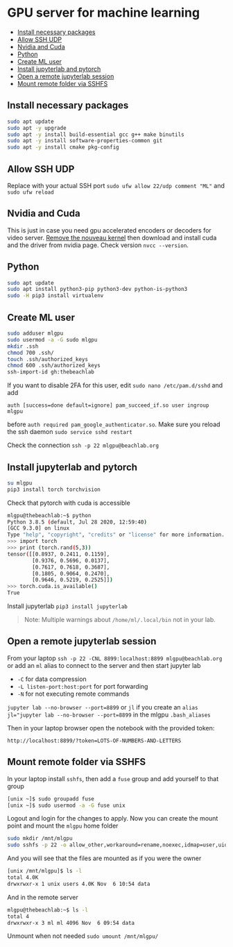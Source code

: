 # GPU server for machine learning

<!-- vim-markdown-toc GFM -->

* [Install necessary packages](#install-necessary-packages)
* [Allow SSH UDP](#allow-ssh-udp)
* [Nvidia and Cuda](#nvidia-and-cuda)
* [Python](#python)
* [Create ML user](#create-ml-user)
* [Install jupyterlab and pytorch](#install-jupyterlab-and-pytorch)
* [Open a remote jupyterlab session](#open-a-remote-jupyterlab-session)
* [Mount remote folder via SSHFS](#mount-remote-folder-via-sshfs)

<!-- vim-markdown-toc -->

## Install necessary packages

```bash
sudo apt update
sudo apt -y upgrade
sudo apt -y install build-essential gcc g++ make binutils
sudo apt -y install software-properties-common git
sudo apt -y install cmake pkg-config
```

## Allow SSH UDP

Replace with your actual SSH port `sudo ufw allow 22/udp comment "ML"` and `sudo ufw reload`


## Nvidia and Cuda

This is just in case you need gpu accelerated encoders or decoders for video server. [Remove the nouveau kernel](https://tutorials.technology/tutorials/85-How-to-remove-Nouveau-kernel-driver-Nvidia-install-error.html) then download and install cuda and the driver from nvidia page. Check version `nvcc --version`.

## Python

```bash
sudo apt update
sudo apt install python3-pip python3-dev python-is-python3
sudo -H pip3 install virtualenv
```

## Create ML user

```bash
sudo adduser mlgpu
sudo usermod -a -G sudo mlgpu
mkdir .ssh
chmod 700 .ssh/
touch .ssh/authorized_keys
chmod 600 .ssh/authorized_keys
ssh-import-id gh:thebeachlab
```

If you want to disable 2FA for this user, edit `sudo nano /etc/pam.d/sshd` and add

`auth [success=done default=ignore] pam_succeed_if.so user ingroup mlgpu`

before `auth required pam_google_authenticator.so`. Make sure you reload the ssh daemon `sudo service sshd restart`

Check the connection `ssh -p 22 mlgpu@beachlab.org`

## Install jupyterlab and pytorch

```bash
su mlgpu
pip3 install torch torchvision
```

Check that pytorch with cuda is accessible

```bash
mlgpu@thebeachlab:~$ python
Python 3.8.5 (default, Jul 28 2020, 12:59:40)
[GCC 9.3.0] on linux
Type "help", "copyright", "credits" or "license" for more information.
>>> import torch
>>> print (torch.rand(5,3))
tensor([[0.8937, 0.2411, 0.1159],
        [0.9376, 0.5696, 0.0137],
        [0.7617, 0.7618, 0.3687],
        [0.1805, 0.9064, 0.2470],
        [0.9646, 0.5219, 0.2525]])
>>> torch.cuda.is_available()
True
```

Install jupyterlab `pip3 install jupyterlab`

> Note: Multiple warnings about `/home/ml/.local/bin` not in your lab.

## Open a remote jupyterlab session

From your laptop `ssh -p 22 -CNL 8899:localhost:8899 mlgpu@beachlab.org` or add an `ml` alias to connect to the server and then start jupyter lab

- `-C` for data compression
- `-L listen-port:host:port` for port forwarding
- `-N` for not executing remote commands

`jupyter lab --no-browser --port=8899` or `jl` if you create an `alias jl="jupyter lab --no-browser --port=8899` in the mlgpu `.bash_aliases`

Then in your laptop browser open the notebook with the provided token:

`http://localhost:8899/?token=LOTS-OF-NUMBERS-AND-LETTERS`

## Mount remote folder via SSHFS

In your laptop install `sshfs`, then add a `fuse` group and add yourself to that group

```bash
[unix ~]$ sudo groupadd fuse
[unix ~]$ sudo usermod -a -G fuse unix
```

Logout and login for the changes to apply. Now you can create the mount point and mount the `mlgpu` home folder

```bash
sudo mkdir /mnt/mlgpu
sudo sshfs -p 22 -o allow_other,workaround=rename,noexec,idmap=user,uid=$(id -u),gid=$(id -g),default_permissions,IdentityFile=/home/unix/.ssh/id_rsa ml@beachlab.org:/home/mlgpu /mnt/mlgpu
```

And you will see that the files are mounted as if you were the owner

```bash
[unix /mnt/mlgpu]$ ls -l
total 4.0K
drwxrwxr-x 1 unix users 4.0K Nov  6 10:54 data
```

And in the remote server

```bash
mlgpu@thebeachlab:~$ ls -l
total 4
drwxrwxr-x 3 ml ml 4096 Nov  6 09:54 data
```

Unmount when not needed `sudo umount /mnt/mlgpu/`
